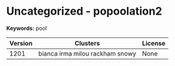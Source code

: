 # Uncategorized - popoolation2



**Keywords:** pool



| Version | Clusters | License |
| ------- | -------- | ------- |
| 1201 | bianca irma milou rackham snowy | None |
